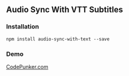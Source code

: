 ## Audio Sync With VTT Subtitles

### Installation

`npm install audio-sync-with-text --save`

### Demo

[CodePunker.com](https://www.codepunker.com/blog/sync-audio-with-text-using-javascript)

